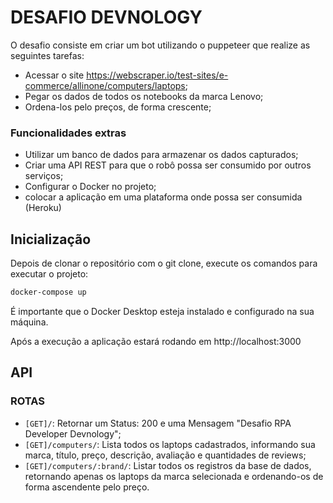 # DESAFIO DEVNOLOGY

O desafio consiste em criar um bot utilizando o puppeteer que realize as seguintes tarefas:

- Acessar o site https://webscraper.io/test-sites/e-commerce/allinone/computers/laptops;
- Pegar os dados de todos os notebooks da marca Lenovo;
- Ordena-los pelo preços, de forma crescente;

### Funcionalidades extras

- Utilizar um banco de dados para armazenar os dados capturados;
- Criar uma API REST para que o robô possa ser consumido por outros serviços;
- Configurar o Docker no projeto;
-  colocar a aplicação em uma plataforma onde possa ser consumida (Heroku)

## Inicialização

Depois de clonar o repositório com o git clone, execute os comandos para executar o projeto:


```sh
docker-compose up
```

É importante que o Docker Desktop esteja instalado e configurado na sua máquina.

Após a execução a aplicação estará rodando em http://localhost:3000

## API

### ROTAS

- `[GET]/`: Retornar um Status: 200 e uma Mensagem "Desafio RPA Developer Devnology";
- `[GET]/computers/`: Lista todos os laptops cadastrados, informando sua marca, título, preço, descrição, avaliação e quantidades de reviews;
- `[GET]/computers/:brand/`: Listar todos os registros da base de dados, retornando apenas os laptops da marca selecionada e ordenando-os de forma ascendente pelo preço.

